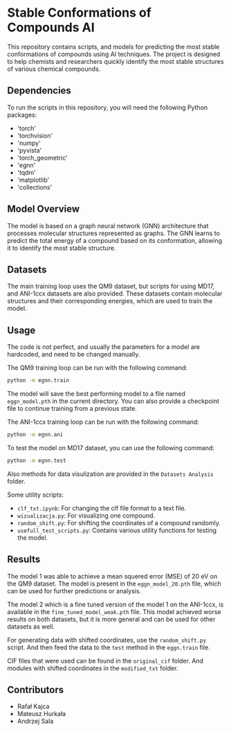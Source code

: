 # Stable Conformations of Compounds AI

This repository contains scripts, and models for predicting the most stable conformations of compounds using AI techniques. The project is designed to help chemists and researchers quickly identify the most stable structures of various chemical compounds.

## Dependencies
To run the scripts in this repository, you will need the following Python packages:
- 'torch'
- 'torchvision'
- 'numpy'
- 'pyvista'
- 'torch_geometric'
- 'egnn'
- 'tqdm'
- 'matplotlib'
- 'collections'

## Model Overview
The model is based on a graph neural network (GNN) architecture that processes molecular structures represented as graphs. The GNN learns to predict the total energy of a compound based on its conformation, allowing it to identify the most stable structure.

## Datasets
The main training loop uses the QM9 dataset, but scripts for using MD17, and ANI-1ccx datasets are also provided. These datasets contain molecular structures and their corresponding energies, which are used to train the model.

## Usage
The code is not perfect, and usually the parameters for a model are hardcoded, and need to be changed manually. 

The QM9 training loop can be run with the following command:
```bash
python -m egnn.train
```
The model will save the best performing model to a file named `eggn_model.pth` in the current directory.
You can also provide a checkpoint file to continue training from a previous state.

The ANI-1ccx training loop can be run with the following command:
```bash
python -m egnn.ani
```

To test the model on MD17 dataset, you can use the following command:
```bash
python -m egnn.test
```

Also methods for data visulization are provided in the `Datasets Analysis` folder. 

Some utility scripts:
- `clf_txt.ipynb`: For changing the clf file format to a text file.
- `wizualizacja.py`: For visualizing one compound.
- `random_shift.py`: For shifting the coordinates of a compound randomly.
- `usefull_test_scripts.py`: Contains various utility functions for testing the model.

## Results
The model 1 was able to achieve a mean squered error (MSE) of 20 eV on the QM9 dataset. The model is present in the `eggn_model_20.pth` file, which can be used for further predictions or analysis.

The model 2 which is a fine tuned version of the model 1 on the ANI-1ccx, is available in the `fine_tuned_model_weak.pth` file. This model achieved worse results on both datasets, but it is more general and can be used for other datasets as well.

For generating data with shifted coordinates, use the `random_shift.py` script. And then feed the data to the `test` method in the `eggn.train` file.

CIF files that were used can be found in the `original_cif` folder. And modules with shifted coordinates in the `modified_txt` folder.

## Contributors

- Rafał Kajca
- Mateusz Hurkała
- Andrzej Sala
